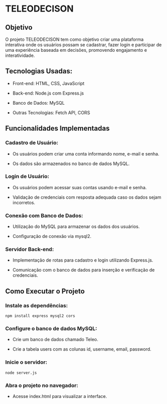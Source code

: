 # TELEODECISON

## Objetivo

O projeto TELEODECISON tem como objetivo criar uma plataforma interativa onde os usuários possam se cadastrar, fazer login e participar de uma experiência baseada em decisões, promovendo engajamento e interatividade.

## Tecnologias Usadas:

+ Front-end: HTML, CSS, JavaScript

+ Back-end: Node.js com Express.js

+ Banco de Dados: MySQL

+ Outras Tecnologias: Fetch API, CORS


## Funcionalidades Implementadas

### Cadastro de Usuário:

+ Os usuários podem criar uma conta informando nome, e-mail e senha.

+ Os dados são armazenados no banco de dados MySQL.

### Login de Usuário:

+ Os usuários podem acessar suas contas usando e-mail e senha.

+ Validação de credenciais com resposta adequada caso os dados sejam incorretos.

### Conexão com Banco de Dados:

+ Utilização do MySQL para armazenar os dados dos usuários.

+ Configuração de conexão via mysql2.

### Servidor Back-end:

+ Implementação de rotas para cadastro e login utilizando Express.js.

+ Comunicação com o banco de dados para inserção e verificação de credenciais.

## Como Executar o Projeto

### Instale as dependências:
```
npm install express mysql2 cors
```
### Configure o banco de dados MySQL:

+ Crie um banco de dados chamado Teleo.

+ Crie a tabela users com as colunas id, username, email, password.

### Inicie o servidor:
```
node server.js
```
### Abra o projeto no navegador:

+ Acesse index.html para visualizar a interface.
